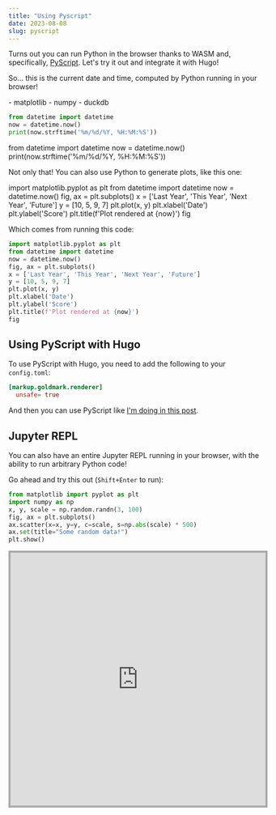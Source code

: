 ```yaml
---
title: "Using Pyscript"
date: 2023-08-08
slug: pyscript
---
```


Turns out you can run Python in the browser thanks to WASM and, specifically, [PyScript](https://pyscript.net/). Let's try it out and integrate it with Hugo!

So... this is the current date and time, computed by Python running in your browser!

<script defer src="https://pyscript.net/alpha/pyscript.js"></script>
<link rel="stylesheet" href="https://pyscript.net/latest/pyscript.css" />

<py-env>
  - matplotlib
  - numpy
  - duckdb
</py-env>

```python
from datetime import datetime
now = datetime.now()
print(now.strftime('%m/%d/%Y, %H:%M:%S'))
```

<py-script>
    from datetime import datetime
    now = datetime.now()
    print(now.strftime('%m/%d/%Y, %H:%M:%S'))
</py-script>
<br>

Not only that! You can also use Python to generate plots, like this one:

<py-script output="matplotlib-lineplot">
    import matplotlib.pyplot as plt
    from datetime import datetime
    now = datetime.now()
    fig, ax = plt.subplots()
    x = ['Last Year', 'This Year', 'Next Year', 'Future']
    y = [10, 5, 9, 7]
    plt.plot(x, y)
    plt.xlabel('Date')
    plt.ylabel('Score')
    plt.title(f'Plot rendered at {now}')
    fig
</py-script>

<div id="matplotlib-lineplot"></div>

Which comes from running this code:

```python
import matplotlib.pyplot as plt
from datetime import datetime
now = datetime.now()
fig, ax = plt.subplots()
x = ['Last Year', 'This Year', 'Next Year', 'Future']
y = [10, 5, 9, 7]
plt.plot(x, y)
plt.xlabel('Date')
plt.ylabel('Score')
plt.title(f'Plot rendered at {now}')
fig
```

## Using PyScript with Hugo

To use PyScript with Hugo, you need to add the following to your `config.toml`:

```toml
[markup.goldmark.renderer]
  unsafe= true
```

And then you can use PyScript like [I'm doing in this post](https://github.com/davidgasquez/davidgasquez.github.io/blob/main/content/posts/2023-08-08-pyscript.md?plain=1).

## Jupyter REPL

You can also have an entire Jupyter REPL running in your browser, with the ability to run arbitrary Python code!

Go ahead and try this out (`Shift+Enter` to run):

```python
from matplotlib import pyplot as plt
import numpy as np
x, y, scale = np.random.randn(3, 100)
fig, ax = plt.subplots()
ax.scatter(x=x, y=y, c=scale, s=np.abs(scale) * 500)
ax.set(title="Some random data!")
plt.show()
```

<iframe
  src="https://jupyterlite.github.io/demo/repl/index.html?kernel=python"
  width="100%"
  height="500px"
  style="border: 4px solid #aaa;"
></iframe>
